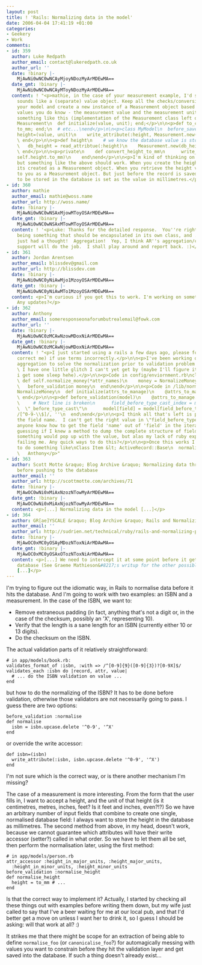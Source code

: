 ```yaml
---
layout: post
title: ! 'Rails: Normalizing data in the model'
date: 2006-04-04 17:41:19 +01:00
categories:
- Geekery
- Work
comments:
- id: 359
  author: Luke Redpath
  author_email: contact@lukeredpath.co.uk
  author_url: ''
  date: !binary |-
    MjAwNi0wNC0wNCAyMjoyNDozMyArMDEwMA==
  date_gmt: !binary |-
    MjAwNi0wNC0wNCAyMToyNDozMyArMDEwMA==
  content: ! "<p>mathie, in the case of your measurement example, I'd say that a measurement
    sounds like a (separate) value object. Keep all the checks/conversions out of
    your model and create a new instance of a Measurement object based on the two
    values you do know - the measurement value and the measurement unit. I'm imagining
    something like this (implementation of the Measurement class left out):</p>\n\n<p>class
    Measurement\n  def initialize(value, unit); end;</p>\n\n<p>def to_cm; end;\n  def
    to_mm; end;\n  # etc...\nend</p>\n\n<p>class MyModel\n  before_save :convert_height_to_mm</p>\n\n<p>def
    height=(value, unit)\n    write_attribute(:height, Measurement.new(value, unit))\n
    \ end</p>\n\n<p>def height\n    # we know the database value is stored in millimeters\n
    \   db_height = read_attribtue(:height)\n    Measurement.new(db_height, :mm)\n
    \ end</p>\n\n<p>private\n    def convert_height_to_mm\n      write_attribute(:height,
    self.height.to_mm)\n    end\nend</p>\n\n<p>I'm kind of thinking on my feet here
    but something like the above should work. When you create the height attribute,
    its created as a Measurement object. When you retrieve the height value, its returned
    to you as a Measurement object. But just before the record is saved, the value
    to be stored in the database is set as the value in millimetres.</p>"
- id: 360
  author: mathie
  author_email: mathie@woss.name
  author_url: http://woss.name/
  date: !binary |-
    MjAwNi0wNC0wNSAxMjowMToyOSArMDEwMA==
  date_gmt: !binary |-
    MjAwNi0wNC0wNSAxMTowMToyOSArMDEwMA==
  content: ! '<p>Luke: Thanks for the detailed response.  You''re right about measurement
    being something that should be encapsulated in its own class, and ... ooh I''ve
    just had a thought!  Aggregation!  Yep, I think AR''s aggregation/composition
    support will do the job.  I shall play around and report back. :)</p>'
- id: 361
  author: Jordan Arentsen
  author_email: blissdev@gmail.com
  author_url: http://blissdev.com
  date: !binary |-
    MjAwNi0wNC0yNiAwMjo1MzoyOSArMDEwMA==
  date_gmt: !binary |-
    MjAwNi0wNC0yNiAwMTo1MzoyOSArMDEwMA==
  content: <p>I'm curious if you got this to work. I'm working on something similar.
    Any updates?</p>
- id: 362
  author: Anthony
  author_email: someresponseonaforumbutrealemail@fowk.com
  author_url: ''
  date: !binary |-
    MjAwNi0wNC0zMCAwNzowMDoxNiArMDEwMA==
  date_gmt: !binary |-
    MjAwNi0wNC0zMCAwNjowMDoxNiArMDEwMA==
  content: ! "<p>I just started using a rails a few days ago, please forgive me (and
    correct me) if use terms incorrectly.</p>\n\n<p>I've been working on using AR's
    aggregation to solve the normalization prior to validation problem (as you mentioned).
    \ I have one little glitch I can't yet get by (maybe I'll figure it out after
    i get some sleep hehe).</p>\n\n<p>Code in config/enviornment.rb\nclass ActiveRecord::Base\n
    \ def self.normalize_money(*attr_names)\n    money = NormalizeMoney.new(attr_names)\n
    \   before_validation money\n  end\nend</p>\n\n<p>Code in /lib/normalize_money.rb\nClass
    NormalizeMoney\n  def initialize(attrs_to_manage)\n    @attrs_to_manage = attrs_to_manage\n
    \ end</p>\n\n<p>def before_validation(model)\n    @attrs_to_manage.each do |field|\n
    \     # Next line is broken\n      field_before_type_cast_index = model.send(field.name)
    \  \"_before_type_cast\"\n      model[field] = model[field_before_type_cast_index].gsub!
    /[^0-9-\\$]/, ''\n  end\nend</p>\n\n<p>I think all that's left is pulling out
    the field name.  I can't get the right value in \"field_before_type_cast_index\".</p>\n\n<p>Does
    anyone know how to get the field 'name' out of 'field' in the iteration?</p>\n\n<p>I'm
    guessing if I knew a method to dump the complete structure of field and/or model
    something would pop up with the value, but alas my lack of ruby experience is
    failing me. Any quick ways to do this?</p>\n\n<p>Once this works I should be able
    to do something like\nClass Item &lt; ActiveRecord::Base\n  normalize_money :price\nend</p>\n\n<p>Thanks!\n
    \   Anthony</p>"
- id: 363
  author: Scott Motte &raquo; Blog Archive &raquo; Normalizing data through the model
    before pushing to the database
  author_email: ''
  author_url: http://scottmotte.com/archives/71
  date: !binary |-
    MjAwOC0wNi0xMiAxNzozNTowMyArMDEwMA==
  date_gmt: !binary |-
    MjAwOC0wNi0xMiAxNjozNTowMyArMDEwMA==
  content: <p>[...] Normalizing data in the model [...]</p>
- id: 364
  author: GR[ae]YSCALE &raquo; Blog Archive &raquo; Rails and Normalizing Phone Numbers
  author_email: ''
  author_url: http://sudrien.net/technical/ruby/rails-and-normalizing-phone-numbers
  date: !binary |-
    MjAwOC0xMC0yOSAyMDozNToxNiArMDAwMA==
  date_gmt: !binary |-
    MjAwOC0xMC0yOSAxOTozNToxNiArMDAwMA==
  content: <p>[...] We need to intercept it at some point before it gets into the
    database (See Graeme Mathieson&#8217;s writup for the other possible way to do
    [...]</p>
---
```

I'm trying to figure out the idiomatic way, in Rails to normalise data before it hits the database.  And I'm going to work with two examples: an ISBN and a measurement.  In the case of the ISBN, we want to:

* Remove extraneous padding (in fact, anything that's not a digit or, in the case of the checksum, possibly an 'X', representing 10).
* Verify that the length is a sane length for an ISBN (currently either 10 or 13 digits).
* Do the checksum on the ISBN.

The actual validation parts of it relatively straightforward:

    # in app/models/book.rb:
    validates_format_of :isbn, :with => /^[0-9]{9}([0-9]{3})?[0-9X]$/
    validates_each :isbn do |record, attr, value|
      # ... do the ISBN validation on value ...
    end

but how to do the normalizing of the ISBN?  It has to be done before validation, otherwise those validators are not necessarily going to pass.  I guess there are two options:

    before_validation :normalise
    def normalise
      isbn = isbn.upcase.delete '^0-9', '^X'
    end

or override the write accessor:

    def isbn=(isbn)
      write_attribute(:isbn, isbn.upcase.delete '^0-9', '^X')
    end

I'm not sure which is the correct way, or is there another mechanism I'm missing?

The case of a measurement is more interesting.  From the form that the user fills in, I want to accept a height, and the unit of that height (is it centimetres, metres, inches, feet?  Is it feet and inches, even?!?)  So we have an arbitrary number of input fields that combine to create one single, normalised database field: I always want to store the height in the database as millimetres.  The second method from above, in my head, doesn't work, because we cannot guarantee which attributes will have their write accessor (setter?) called in what order.  So we have to let them all be set, then perform the normalisation later, using the first method:

    # in app/models/person.rb
    attr_accessor :height_in_major_units, :height_major_units,
      :height_in_minor_units, :height_minor_units
    before_validation :normalise_height
    def normalise_height
      height = to_mm # ...
    end

Is that the correct way to implement it?  Actually, I started by checking all these things out with examples before writing them down, but my wife just called to say that I've a beer waiting for me at our local pub, and that I'd better get a move on unless I want her to drink it, so I guess I should be asking: will that work at all? :)

It strikes me that there might be scope for an extraction of being able to define `normalise_foo` (or `canonicalise_foo`?) for automagically messing with values you want to constrain before they hit the validation layer and get saved into the database.  If such a thing doesn't already exist...
